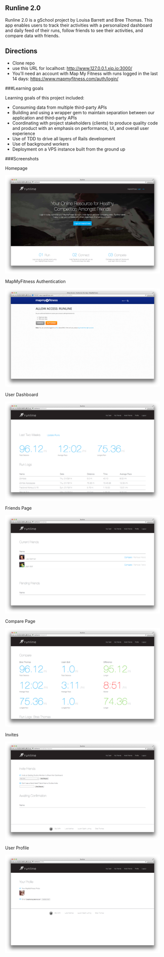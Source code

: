 ## Runline 2.0

Runline 2.0 is a gSchool project by Louisa Barrett and Bree Thomas.  This app enables users to track their activities with a personalized dashboard and daily feed of their runs, follow friends to see their activities, and compare data with friends. 

## Directions

- Clone repo
- use this URL for localhost: http://www.127.0.0.1.xip.io:3000/
- You'll need an account with Map My Fitness with runs logged in the last 14 days: https://www.mapmyfitness.com/auth/login/

###Learning goals

Learning goals of this project included:

- Consuming data from multiple third-party APIs
- Building and using a wrapper gem to maintain separation between our application and third-party APIs 
- Coordinating with project stakeholders (clients) to produce quality code and product with an emphasis on performance, UI, and overall user experience
- Use of TDD to drive all layers of Rails development
- Use of background workers
- Deployment on a VPS instance built from the ground up

###Screenshots

Homepage

![Homepage](app/assets/images/home.png)

MapMyFitness Authentication

![mmf-auth](app/assets/images/mmf-auth.png)

User Dashboard

![User Dash](app/assets/images/my-dash.png)

Friends Page

![Friends](app/assets/images/friends.png)

Compare Page

![Compare](app/assets/images/compare-dash.png)

Invites

![Invites](app/assets/images/invites.png)

User Profile

![Profile](app/assets/images/profile.png)
